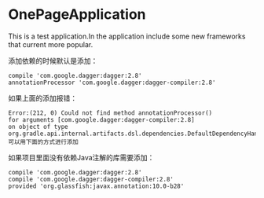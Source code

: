 # OnePageApplication
This is a test application.In the application include some new frameworks that current more popular.

添加依赖的时候默认是添加：

    compile 'com.google.dagger:dagger:2.8'
    annotationProcessor 'com.google.dagger:dagger-compiler:2.8'

如果上面的添加报错：

    Error:(212, 0) Could not find method annotationProcessor()
    for arguments [com.google.dagger:dagger-compiler:2.8]
    on object of type org.gradle.api.internal.artifacts.dsl.dependencies.DefaultDependencyHandler.
    可以用下面的方式进行添加

如果项目里面没有依赖Java注解的库需要添加：

    compile 'com.google.dagger:dagger:2.8'
    compile 'com.google.dagger:dagger-compiler:2.8'
    provided 'org.glassfish:javax.annotation:10.0-b28'